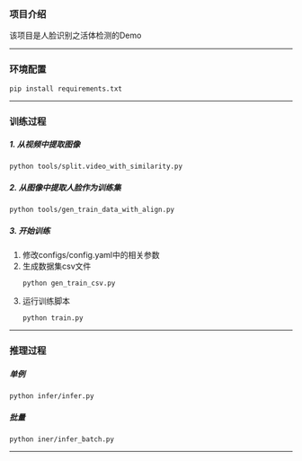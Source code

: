 ### 项目介绍
该项目是人脸识别之活体检测的Demo

-----------------------------------------

### 环境配置
```shell
pip install requirements.txt
```
-----------------------------------------

### 训练过程
##### 1. 从视频中提取图像
```shell
python tools/split.video_with_similarity.py
```

##### 2. 从图像中提取人脸作为训练集
```shell
python tools/gen_train_data_with_align.py
```
##### 3. 开始训练
1. 修改configs/config.yaml中的相关参数
2. 生成数据集csv文件
    ```shell
    python gen_train_csv.py
    ```
3. 运行训练脚本
    ```shell
    python train.py
    ```
----------------------------------------
### 推理过程
##### 单例
```shell
python infer/infer.py
```

##### 批量
```shell
python iner/infer_batch.py
```
----------------------------------------
